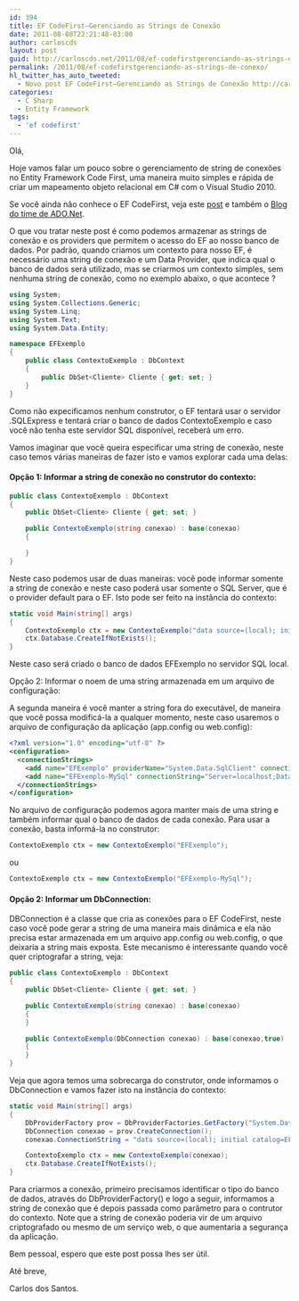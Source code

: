 ```yaml
---
id: 394
title: EF CodeFirst–Gerenciando as Strings de Conexão
date: 2011-08-08T22:21:48-03:00
author: carloscds
layout: post
guid: http://carloscds.net/2011/08/ef-codefirstgerenciando-as-strings-de-conexo/
permalink: /2011/08/ef-codefirstgerenciando-as-strings-de-conexo/
hl_twitter_has_auto_tweeted:
  - Novo post EF CodeFirst–Gerenciando as Strings de Conexão http://carloscds.net/?p=394
categories:
  - C Sharp
  - Entity Framework
tags:
  - 'ef codefirst'
---
```

Olá,

Hoje vamos falar um pouco sobre o gerenciamento de string de conexões no Entity Framework Code First, uma maneira muito simples e rápida de criar um mapeamento objeto relacional em C# com o Visual Studio 2010.

Se você ainda não conhece o EF CodeFirst, veja este [post](http://blogs.msdn.com/b/adonet/archive/2011/03/15/ef-4-1-code-first-walkthrough.aspx "post") e também o <a href="http://blogs.msdn.com/b/adonet/" target="_blank" rel="noopener noreferrer">Blog do time de ADO.Net</a>.

O que vou tratar neste post é como podemos armazenar as strings de conexão e os providers que permitem o acesso do EF ao nosso banco de dados. Por padrão, quando criamos um contexto para nosso EF, é necessário uma string de conexão e um Data Provider, que indica qual o banco de dados será utilizado, mas se criarmos um contexto simples, sem nenhuma string de conexão, como no exemplo abaixo, o que acontece ?

```csharp
using System;
using System.Collections.Generic;
using System.Linq;
using System.Text;
using System.Data.Entity;

namespace EFExemplo
{
    public class ContextoExemplo : DbContext
    {
        public DbSet<Cliente> Cliente { get; set; }
    }
}
```

Como não expecificamos nenhum construtor, o EF tentará usar o servidor .SQLExpress e tentará criar o banco de dados ContextoExemplo e caso você não tenha este servidor SQL disponível, receberá um erro.

Vamos imaginar que você queira especificar uma string de conexão, neste caso temos várias maneiras de fazer isto e vamos explorar cada uma delas:

#### Opção 1: Informar a string de conexão no construtor do contexto:

```csharp
public class ContextoExemplo : DbContext
{
    public DbSet<Cliente> Cliente { get; set; }

    public ContextoExemplo(string conexao) : base(conexao)
    {

    }
}
```

Neste caso podemos usar de duas maneiras: você pode informar somente a string de conexão e neste caso poderá usar somente o SQL Server, que é o provider default para o EF. Isto pode ser feito na instância do contexto:

```csharp
static void Main(string[] args)
{
    ContextoExemplo ctx = new ContextoExemplo("data source=(local); initial catalog=EFExemplo; user id=teste; password=teste;");
    ctx.Database.CreateIfNotExists();
}
```
Neste caso será criado o banco de dados EFExemplo no servidor SQL local.

Opção 2: Informar o noem de uma string armazenada em um arquivo de configuração:

A segunda maneira é você manter a string fora do executável, de maneira que você possa modificá-la a qualquer momento, neste caso usaremos o arquivo de configuração da aplicação (app.config ou web.config):

```xml
<?xml version="1.0" encoding="utf-8" ?>
<configuration>
  <connectionStrings>
    <add name="EFExemplo" providerName="System.Data.SqlClient" connectionString="data source=(local); initial catalog=EFExemplo; user id=teste; password=teste;"/>
    <add name="EFExemplo-MySql" connectionString="Server=localhost;Database=efexemplo;Uid=teste;Pwd=teste;Port=3306;" providerName="MySql.Data.MySqlClient"/>
  </connectionStrings>
</configuration>
```

No arquivo de configuração podemos agora manter mais de uma string e também informar qual o banco de dados de cada conexão. Para usar a conexão, basta informá-la no construtor:

```csharp
ContextoExemplo ctx = new ContextoExemplo("EFExemplo");
```

ou

```csharp
ContextoExemplo ctx = new ContextoExemplo("EFExemplo-MySql");
```

#### Opção 2: Informar um DbConnection:

DBConnection é a classe que cria as conexões para o EF CodeFirst, neste caso você pode gerar a string de uma maneira mais dinâmica e ela não precisa estar armazenada em um arquivo app.config ou web.config, o que deixaria a string mais exposta. Este mecanismo é interessante quando você quer criptografar a string, veja:

```csharp
public class ContextoExemplo : DbContext
{
    public DbSet<Cliente> Cliente { get; set; }

    public ContextoExemplo(string conexao) : base(conexao)
    {
    }

    public ContextoExemplo(DbConnection conexao) : base(conexao,true)
    {
    }
}
```

Veja que agora temos uma sobrecarga do construtor, onde informamos o DbConnection e vamos fazer isto na instância do contexto:

```csharp
static void Main(string[] args)
{
    DbProviderFactory prov = DbProviderFactories.GetFactory("System.Data.SqlClient");
    DbConnection conexao = prov.CreateConnection();
    conexao.ConnectionString = "data source=(local); initial catalog=EFExemplo; user id=teste; password=teste;";

    ContextoExemplo ctx = new ContextoExemplo(conexao);
    ctx.Database.CreateIfNotExists();
}
``` 
Para criarmos a conexão, primeiro precisamos identificar o tipo do banco de dados, através do DbProviderFactory() e logo a seguir, informamos a string de conexão que é depois passada como parâmetro para o contrutor do contexto. Note que a string de conexão poderia vir de um arquivo criptografado ou mesmo de um serviço web, o que aumentaria a segurança da aplicação.

Bem pessoal, espero que este post possa lhes ser útil.

Até breve,

Carlos dos Santos.